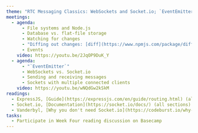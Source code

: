 ```yaml
---
theme: "RTC Messaging Classics: WebSockets and Socket.io; `EventEmitter`"
meetings:
  - agenda:
      - File systems and Node.js
      - Database vs. flat-file storage
      - Watching for changes
      - "Diffing out changes: [diff](https://www.npmjs.com/package/diff)"
      - Events
    video: https://youtu.be/2JqOP9DuK_Y
  - agenda:
      - "`EventEmitter`"
      - WebSockets vs. Socket.io
      - Sending and receiving messages
      - Sockets with multiple connected clients
    video: https://youtu.be/wNQdGw2kSkM
readings:
  - ExpressJS, [Guide](https://expressjs.com/en/guide/routing.html) (all sections)
  - Socket.io, [Documentation](https://socket.io/docs/) (all sections)
  - Vanderbyl, [Why you don't need Socket.io](https://codeburst.io/why-you-don-t-need-socket-io-6848f1c871cd)
tasks:
  - Participate in Week Four reading discussion on Basecamp
---
```

